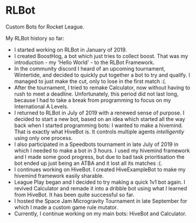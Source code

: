# RLBot

Custom Bots for Rocket League.

My RLBot history so far:

- I started working on RLBot in January of 2019.
- I created BoostHog, a bot which just tries to collect boost. That was my introduction - my 'Hello World' - to the RLBot Framework. 
- In the community discord I heard of an upcoming tournament, Wintertide, and decided to quickly put together a bot to try and qualify. I managed to just make the cut, only to lose in the first match :(. 
- After the tournament, I tried to remake Calculator, now without having to rush to meet a deadline. Unfortunately, this period did not last long, because I had to take a break from programming to focus on my International A Levels. 
- I returned to RLBot in July of 2019 with a renewed sense of purpose. I decided to start a new bot, based on an idea which started all the way back when I started programming bots: I wanted to make a hivemind. That is exactly what HiveBot is. It controls multiple agents *intelligently* using only one process. 
- I also participated in a Speedbots tournament in late July of 2019 in which I needed to make a bot in 3 hours. I used my hivemind framework and I made some good progress, but due to bad task prioritisation the bot ended up just being an ATBA and it lost all its matches :(.
- I continues working on HiveBot. I created HiveExampleBot to make my hivemind framework easily sharable.
- League Play began and I decided to try making a quick 1v1 bot again. I revived Calculator and remade it into a dribble bot using what I learned from HiveBot. It has been quite successful so far.
- I hosted the Space Jam Microgravity Tournament in late September for which I made a custom game rule mutator.
- Currently, I continue working on my main bots: HiveBot and Calculator.
